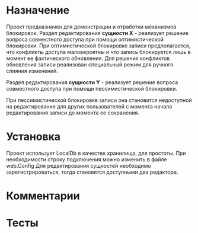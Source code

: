 ﻿# Назначение

Проект предназначен для демонстрации и отработки механизмов блокировок.
Раздел редактирования **сущности X** - реализует решение вопроса совместного доступа при помощи оптимистической блокировки.
При оптимистической блокировке записи предполагается, что конфликты доступа маловероятны и что запись блокируется лишь в момент ее фактического обновления.
Для решения конфликтов обновления записи реализован специальный режим для ручного слияния изменений.

Раздел редактирования **сущности Y** - реализует решение вопроса совместного доступа при помощи пессимистической блокировки.

При пессимистической блокировке записи она становится недоступной на редактирование для других пользователей с момента на­чала редактирования записи до момента ее сохранения. 

# Установка
Проект использует LocalDb в качестве хранилища, для простоты. При необходимости строку подключения можно изменить в файле web.Config
Для редактирования сущностей необходимо зарегистрироваться, тогда становятся доступными два редактора.
# Комментарии

# Тесты